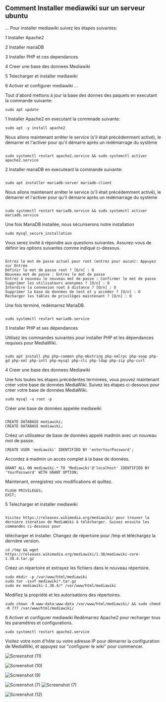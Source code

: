 ## Comment Installer mediawiki sur un serveur ubuntu

...
Pour installer mediawiki suivez les étapes suivantes:

1 Installer Apache2

2 Installer mariaDB

3 Installer PHP et ces dependances

4 Creer une base des donnees Mediawiki

5 Telecharger et installer mediawiki

6 Activer et configurer mediawiki
...

Tout d'abord mettons à jour la base des donnes des paquets en executant la commande suivante:

```
sudo apt update
```


1 Installer Apache2 en executant la commnade suivante:

```
sudo apt -y install apache2
```





Nous allons maintenant arrêter le service (s'il était précédemment activé), le démarrer et l'activer pour qu'il démarre après un redémarrage du système
~~~

sudo systemctl restart apache2.service && sudo systemctl activer apache2.service
~~~


2 Installer mariaDB en executeant la commande suivante:
~~~

sudo apt installer mariadb-server mariadb-client
~~~



Nous allons maintenant arrêter le service (s'il était précédemment activé), le démarrer et l'activer pour qu'il démarre après un redémarrage du système
~~~

sudo systemctl restart mariadb.service && sudo systemctl activer mariadb.service
~~~



Une fois MariaDB installée, nous sécuriserons notre installation
~~~
sudo mysql_secure_installation
~~~


Vous serez invité à répondre aux questions suivantes. Assurez-vous de définir les options suivantes comme indiqué ci-dessous.
~~~

Entrez le mot de passe actuel pour root (entrez pour aucun): Appuyez sur Entrée
Définir le mot de passe root ? [O/n] : O
Nouveau mot de passe : Entrez le mot de passe
Entrez à nouveau le nouveau mot de passe : Confirmer le mot de passe
Supprimer les utilisateurs anonymes ? [O/n] : O
Interdire la connexion root à distance ? [O/n] : O
Supprimer la base de données de test et y accéder ? [O/n] : O
Recharger les tables de privilèges maintenant ? [O/n] : O
~~~


Une fois terminé, redémarrez MariaDB.
~~~

sudo systemctl restart mariadb.service
~~~


3 Installer PHP et ses dépendances

Utilisez les commandes suivantes pour installer PHP et les dépendances requises pour MediaWiki.
~~~

sudo apt install php php-common php-mbstring php-xmlrpc php-soap php-gd php-xml php-intl php-mysql php-cli php-ldap php-zip php-curl
~~~

4 Creer une base des donnees Mediawiki

Une fois toutes les étapes précédentes terminées, vous pouvez maintenant créer votre base de données MediaWiki. Suivez les étapes ci-dessous pour créer votre base de données MediaWiki.
~~~
sudo mysql -u root -p
~~~


Créer une base de données appelée mediawiki
~~~

CREATE DATABASE mediawiki;
CREATE DATABASE mediawiki;
~~~


Créez un utilisateur de base de données appelé madmin avec un nouveau mot de passe.
~~~
CREATE USER 'mediawiki' IDENTIFIED BY 'enterYourPassword';
~~~


Accordez à madmin un accès complet à la base de données.
~~~
GRANT ALL ON mediawiki.* TO 'Mediawiki'@'localhost' IDENTIFIED BY 'YourPassword' WITH GRANT OPTION;
~~~

Maintenant, enregistrez vos modifications et quittez.
~~~
FLUSH PRIVILEGES;
EXIT;
~~~


5 Telecharger et installer mediawiki
~~~

Visitez https://releases.wikimedia.org/mediawiki/ pour trouver la dernière itération de MediaWiki à télécharger. Suivez ensuite les commandes ci-dessous pour 

~~~
télécharger et installer. Changez de répertoire pour /tmp et téléchargez la dernière version.
~~~
cd /tmp && wget https://releases.wikimedia.org/mediawiki/1.38/mediawiki-core-1.38.4.tar.gz
~~~

Créez un répertoire et extrayez les fichiers dans le nouveau répertoire.
~~~
sudo mkdir -p /var/www/html/mediawiki
sudo tar -zxvf mediawiki*.tar.gz
sudo mv mediawiki-1.38.4/* /var/www/html/mediawiki
~~~

Modifiez la propriété et les autorisations des répertoires.
~~~
sudo chown -R www-data:www-data /var/www/html/mediawiki/ && sudo chmod -R 777 /var/www/html/mediawiki/
~~~

6 Activer et configurer mediawiki
Redémarrez Apache2 pour recharger tous les paramètres et configurations.
~~~
sudo systemctl restart apache2.service
~~~


Visitez votre nom d'hôte ou votre adresse IP pour démarrer la configuration de MediaWiki, et appuyez sur "configurer le wiki" pour commencer.

![Screenshot (11)](https://user-images.githubusercontent.com/106841177/207717999-ad36af72-cb5e-4b33-bb0e-1383ac228daa.png)

![Screenshot (10)](https://user-images.githubusercontent.com/106841177/207718096-5ed9a6c0-5107-424b-baed-61f6761a1ba8.png)

![Screenshot (9)](https://user-images.githubusercontent.com/106841177/207720817-5c317a20-8af1-4a79-b379-d3e3cb34821e.png)

![Screenshot (7)](https://user-images.githubusercontent.com/106841177/207726191-302ac9d1-9942-4939-96f5-0e62653ae6fe.png)
![Screenshot (7)](https://user-images.githubusercontent.com/106841177/207726317-3c867335-2d0e-4e67-88a1-5dfe0711659f.png)

![Screenshot (12)](https://user-images.githubusercontent.com/106841177/207728922-459c547a-9b92-42fa-b82a-5517ebbc5a20.png)
